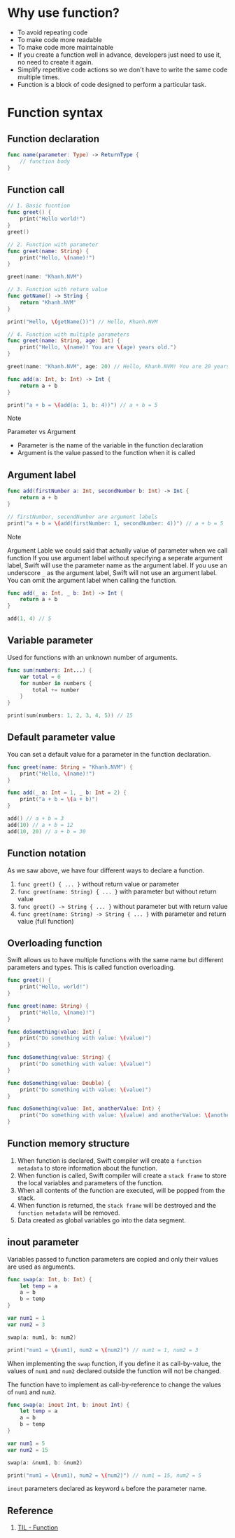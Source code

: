 # Why use function?
- To avoid repeating code
- To make code more readable
- To make code more maintainable
- If you create a function well in advance, developers just need to use it, no need to create it again.
- Simplify repetitive code actions so we don't have to write the same code multiple times.
- Function is a block of code designed to perform a particular task.

# Function syntax

## Function declaration

```swift
func name(parameter: Type) -> ReturnType {
    // function body
}
```

## Function call

```swift
// 1. Basic fucntion
func greet() {
    print("Hello world!")
}
greet()

// 2. Function with parameter
func greet(name: String) {
    print("Hello, \(name)!")
}

greet(name: "Khanh.NVM")

// 3. Function with return value
func getName() -> String {
    return "Khanh.NVM"
}

print("Hello, \(getName())") // Hello, Khanh.NVM

// 4. Function with multiple parameters
func greet(name: String, age: Int) {
    print("Hello, \(name)! You are \(age) years old.")
}

greet(name: "Khanh.NVM", age: 20) // Hello, Khanh.NVM! You are 20 years old.

func add(a: Int, b: Int) -> Int {
    return a + b
}

print("a + b = \(add(a: 1, b: 4))") // a + b = 5
```

> [!NOTE]
> Parameter vs Argument
> - Parameter is the name of the variable in the function declaration
> - Argument is the value passed to the function when it is called


## Argument label

```swift
func add(firstNumber a: Int, secondNumber b: Int) -> Int {
    return a + b
}

// firstNumber, secondNumber are argument labels
print("a + b = \(add(firstNumber: 1, secondNumber: 4))") // a + b = 5
```
> [!NOTE]
> Argument Lable we could said that actually value of parameter when we call function 
> If you use argument label without specifying a seperate argument label, Swift will use the parameter name as the argument label.
> If you use an underscore `_` as the argument label, Swift will not use an argument label. You can omit the argument label when calling the function.

```swift
func add(_ a: Int, _ b: Int) -> Int {
    return a + b
}

add(1, 4) // 5
```

## Variable parameter
Used for functions with an unknown number of arguments.

```swift
func sum(numbers: Int...) {
    var total = 0
    for number in numbers {
        total += number
    }
}

print(sum(numbers: 1, 2, 3, 4, 5)) // 15
```

## Default parameter value
You can set a default value for a parameter in the function declaration.

```swift
func greet(name: String = "Khanh.NVM") {
    print("Hello, \(name)!")
}

func add(_ a: Int = 1, _ b: Int = 2) {
    print("a + b = \(a + b)")
}

add() // a + b = 3
add(10) // a + b = 12
add(10, 20) // a + b = 30
```

## Function notation

As we saw above, we have four different ways to declare a function.

1. `func greet() { ... }` without return value or parameter
2. `func greet(name: String) { ... }` with parameter but without return value
3. `func greet() -> String { ... }` without parameter but with return value
4. `func greet(name: String) -> String { ... }` with parameter and return value (full function)

## Overloading function
Swift allows us to have multiple functions with the same name but different parameters and types. This is called function overloading.

```swift
func greet() {
    print("Hello, world!")
}

func greet(name: String) {
    print("Hello, \(name)!")
}

func doSomething(value: Int) {
    print("Do something with value: \(value)")
}

func doSomething(value: String) {
    print("Do something with value: \(value)")
}

func doSomething(value: Double) {
    print("Do something with value: \(value)")
}

func doSomething(value: Int, anotherValue: Int) {
    print("Do something with value: \(value) and anotherValue: \(anotherValue)")
}
```

## Function memory structure
1. When function is declared, Swift compiler will create a `function metadata` to store information about the function.
2. When function is called, Swift compiler will create a `stack frame` to store the local variables and parameters of the function.
3. When all contents of the function are executed, will be popped from the stack.
4. When function is returned, the `stack frame` will be destroyed and the `function metadata` will be removed.
5. Data created as global variables go into the data segment.

## inout parameter
Variables passed to function parameters are copied and only their values are used as arguments.

```swift
func swap(a: Int, b: Int) {
    let temp = a
    a = b
    b = temp
}

var num1 = 1
var num2 = 3

swap(a: num1, b: num2)

print("num1 = \(num1), num2 = \(num2)") // num1 = 1, num2 = 3
```
When implementing the `swap` function, if you define it as call-by-value, the values of `num1` and `num2` declared outside the function will not be changed.

The function have to implement as call-by-reference to change the values of `num1` and `num2`.

```swift
func swap(a: inout Int, b: inout Int) {
    let temp = a
    a = b
    b = temp
}

var num1 = 5
var num2 = 15

swap(a: &num1, b: &num2)

print("num1 = \(num1), num2 = \(num2)") // num1 = 15, num2 = 5
```
`inout` parameters declared as keyword `&` before the parameter name.


## Reference
1. [TIL - Function](https://parkjju.github.io/vue-TIL/swift/221102-function.html#%E1%84%8B%E1%85%A7%E1%86%AB%E1%84%89%E1%85%B3%E1%86%B8%E1%84%86%E1%85%AE%E1%86%AB%E1%84%8C%E1%85%A6-%E1%84%80%E1%85%AA%E1%86%AB%E1%84%85%E1%85%A7%E1%86%AB)
